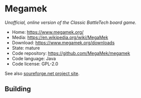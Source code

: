 # Megamek

_Unofficial, online version of the Classic BattleTech board game._

- Home: https://www.megamek.org/
- Media: https://en.wikipedia.org/wiki/MegaMek
- Download: https://www.megamek.org/downloads
- State: mature
- Code repository: https://github.com/MegaMek/megamek
- Code language: Java
- Code license: GPL-2.0

See also [soureforge.net project site](https://sourceforge.net/projects/megamek/?source=directory).

## Building

